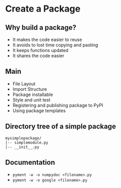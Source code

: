 # Create a  Package


## Why build a package?


- It makes the code easier to reuse
- It avoids to lost time copying and pasting
- It keeps functions updated
- It shares the code easier


## Main 
- File Layout
- Import Structure
- Package installable
- Style and unit test
- Registering and publishing package to PyPI
- Using package templates


## Directory tree of a simple package

```
mysimplepackage/
|-- simplemodule.py
|-- __init__.py
```

## Documentation

- `pyment -w -o numpydoc <filename>.py` 
- `pyment -w -o google <filename>.py` 
